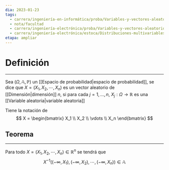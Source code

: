 ```yaml
---
dia: 2023-01-23
tags:
  - carrera/ingeniería-en-informática/proba/Variables-y-vectores-aleatorios
  - nota/facultad
  - carrera/ingeniería-electrónica/proba/Variables-y-vectores-aleatorios
  - carrera/ingeniería-electrónica/estoca/Distribuciones-multivariables
etapa: ampliar
---
```

# Definición 
---
Sea $(\Omega, \mathbb{A}, \mathbb{P})$ un [[Espacio de probabilidad|espacio de probabilidad]], se dice que $X = (X_1, X_2, \cdots, X_n)$ es un vector aleatorio de [[Dimensión|dimensión]] $n$, si para cada $j = 1, ..., n$, $X_j : \Omega \to \mathbb{R}$ es una [[Variable aleatoria|variable aleatoria]]

Tiene la notación de $$ X = \begin{bmatrix} X_1 \\ X_2 \\ \vdots \\ X_n \end{bmatrix} $$

## Teorema
---
Para todo $X = (X_1, X_2, \cdots, X_n) \in \mathbb{R}^n$ se tendrá que $$ X^{-1}((-\infty, X_1), (-\infty, X_2), \cdots, (-\infty, X_n)) \in \mathbb{A} $$
